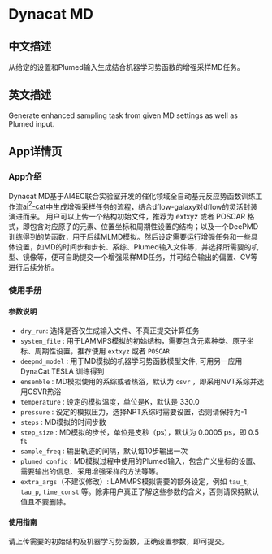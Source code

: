 # Dynacat MD

## 中文描述

从给定的设置和Plumed输入生成结合机器学习势函数的增强采样MD任务。

## 英文描述

Generate enhanced sampling task from given MD settings as well as Plumed input.

## App详情页

### App介绍

Dynacat MD基于AI4EC联合实验室开发的催化领域全自动基元反应势函数训练工作流[ai<sup>2</sup>-cat](https://github.com/chenggroup/ai2-kit)中生成增强采样任务的流程，结合dflow-galaxy对dflow的灵活封装演进而来。
用户可以上传一个结构初始文件，推荐为 extxyz 或者 POSCAR 格式，即包含对应原子的元素、位置坐标和周期性设置的结构；以及一个DeePMD训练得到的势函数，用于后续MLMD模拟。然后设定需要运行增强任务和一些具体设置，如MD的时间步和步长、系综、Plumed输入文件等，并选择所需要的机型、镜像等，便可自助提交一个增强采样MD任务，并可结合输出的偏置、CV等进行后续分析。

### 使用手册

#### 参数说明

- `dry_run`: 选择是否仅生成输入文件、不真正提交计算任务
- `system_file` : 用于LAMMPS模拟的初始结构，需要包含元素种类、原子坐标、周期性设置，推荐使用 `extxyz` 或者 `POSCAR`
- `deepmd_model` : 用于MD模拟的机器学习势函数模型文件, 可用另一应用 DynaCat TESLA 训练得到
- `ensemble` : MD模拟使用的系综或者热浴，默认为 `csvr` ，即采用NVT系综并选用CSVR热浴
- `temperature` : 设定的模拟温度，单位是K，默认是 330.0
- `pressure` : 设定的模拟压力，选择NPT系综时需要设置，否则请保持为-1
- `steps` : MD模拟的时间步数
- `step_size` : MD模拟的步长，单位是皮秒（ps），默认为 0.0005 ps，即 0.5 fs
- `sample_freq` : 输出轨迹的间隔，默认每10步输出一次
- `plumed_config` : MD模拟过程中使用的Plumed输入，包含广义坐标的设置、需要输出的信息、采用增强采样的方法等等。
- `extra_args`（不建议修改）: LAMMPS模拟需要的额外设定，例如 `tau_t`, `tau_p`, `time_const` 等。除非用户真正了解这些参数的含义，否则请保持默认值且不要删除。

#### 使用指南

请上传需要的初始结构及机器学习势函数，正确设置参数，即可提交。

